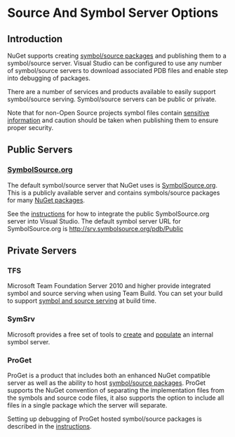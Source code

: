 # Source And Symbol Server Options

## Introduction
NuGet supports creating [symbol/source packages](~/docs/creating-and-publishing-a-symbol-package) and publishing them to a symbol/source 
server. Visual Studio can be configured to use any number of symbol/source servers to download associated PDB files and enable step into 
debugging of packages.

There are a number of services and products available to easily support symbol/source serving. Symbol/source servers can be public or private. 

Note that for non-Open Source projects symbol files contain 
[sensitive information](http://www.wintellect.com/CS/blogs/jrobbins/archive/2009/05/11/pdb-files-what-every-developer-must-know.aspx) and 
caution should be taken when publishing them to ensure proper security.

## Public Servers

### [SymbolSource.org](http://symbolsource.org)
The default symbol/source server that NuGet uses is [SymbolSource.org](http://symbolsource.org). 
This is a publicly available server and contains symbols/source packages for many [NuGet packages](http://www.symbolsource.org/Public/Metadata/NuGet). 

See the [instructions](http://www.symbolsource.org/Public/Home/VisualStudio) for how to integrate the public SymbolSource.org server into 
Visual Studio. The default symbol server URL for SymbolSource.org is 
	http://srv.symbolsource.org/pdb/Public
 
## Private Servers

### TFS
Microsoft Team Foundation Server 2010 and higher provide integrated symbol and source serving when using Team Build. 
You can set your build to support [symbol and source serving](http://www.edsquared.com/2011/02/12/Source+Server+And+Symbol+Server+Support+In+TFS+2010.aspx) 
at build time.

### SymSrv
Microsoft provides a free set of tools to [create](http://msdn.microsoft.com/en-us/library/ms681416(v=vs.85).aspx) and 
[populate](http://msdn.microsoft.com/en-us/library/ms681417(v=vs.85).aspx) an internal symbol server. 

### ProGet
ProGet is a product that includes both an enhanced NuGet compatible server as well as the ability to host 
[symbol/source packages](http://inedo.com/support/documentation/proget/feeds/symbol-and-source-server). ProGet supports the NuGet convention of separating 
the implementation files from the symbols and source code files, it also supports the option to include all files in a single package which the server will separate. 

Setting up debugging of ProGet hosted symbol/source packages is described in the 
[instructions](http://inedo.com/support/kb/1036/using-progets-symbol-server).

